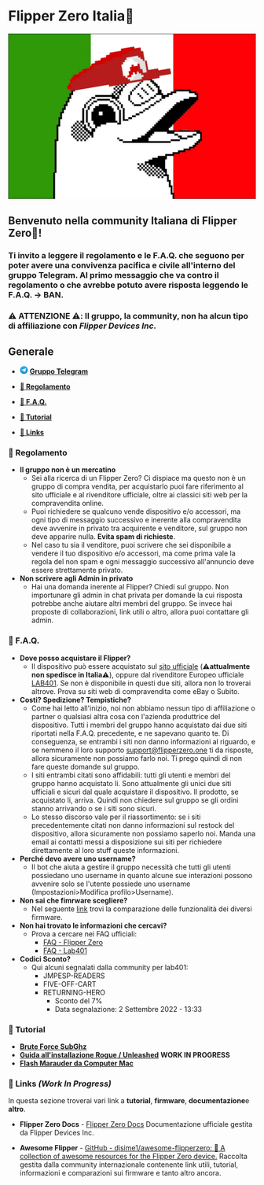 # **Flipper Zero Italia🐬**

![sfondo_flipper_zero_italia](images/sfondo_flipper_zero_italia.jpg)

## **Benvenuto nella community Italiana di Flipper Zero🐬!**
  
### Ti invito a leggere il **regolamento** e le **F.A.Q.** che seguono per poter avere una convivenza pacifica e civile all'interno del gruppo Telegram. Al primo messaggio che va contro il regolamento o che avrebbe potuto avere risposta leggendo le F.A.Q. &rarr; **BAN.**
  
### **⚠️ ATTENZIONE ⚠️**: Il gruppo, la community, non ha alcun tipo di affiliazione con *Flipper Devices Inc.*  

## **Generale**
- <img src="images/Telegram_logo.png" alt="drawing" width="16"/> **[Gruppo Telegram](https://t.me/flipperzeroitalia)**

- **[📜 Regolamento](#-regolamento)**

- **[🤔 F.A.Q.](#-faq)**

- **[📖 Tutorial](#-tutorial)**

- **[🔗 Links](#-links-work-in-progress)**
  
### **📜 Regolamento**
  
- **Il gruppo non è un mercatino**
  - Sei alla ricerca di un Flipper Zero? Ci dispiace ma questo non è un gruppo di compra vendita, per acquistarlo puoi fare riferimento al sito ufficiale e al rivenditore  ufficiale, oltre ai classici siti web per la compravendita online.
  - Puoi richiedere se qualcuno vende dispositivo e/o accessori, ma ogni tipo di messaggio successivo e inerente alla compravendita deve avvenire in privato tra acquirente e venditore, sul gruppo non deve apparire nulla. **Evita spam di richieste**.
  - Nel caso tu sia il venditore, puoi scrivere che sei disponibile a vendere il tuo dispositivo e/o accessori, ma come prima vale la regola del non spam e ogni messaggio successivo all'annuncio deve essere strettamente privato.
- **Non scrivere agli Admin in privato**
  - Hai una domanda inerente al Flipper? Chiedi sul gruppo. Non importunare gli admin in chat privata per domande la cui risposta potrebbe anche aiutare altri membri del gruppo. Se invece hai proposte di collaborazioni, link utili o altro, allora puoi contattare gli admin.
  
### **🤔 F.A.Q.**
  
- **Dove posso acquistare il Flipper?**
  - Il dispositivo può essere acquistato sul [sito ufficiale](https://flipperzero.one) (⚠️**attualmente non spedisce in Italia**⚠️), oppure dal rivenditore Europeo ufficiale [LAB401](https://lab401.com/). Se non è disponibile in questi due siti, allora non lo troverai altrove. Prova su siti web di compravendita come eBay o Subito.
- **Costi? Spedizione? Tempistiche?**
  - Come hai letto all'inizio, noi non abbiamo nessun tipo di affiliazione o partner o qualsiasi altra cosa con l'azienda produttrice del dispositivo. Tutti i membri del gruppo hanno acquistato dai due siti riportati nella F.A.Q. precedente, e ne sapevano quanto te. Di conseguenza, se entrambi i siti non danno informazioni al riguardo, e se nemmeno il loro supporto [support@flipperzero.one](mailto:support@flipperzero.one) ti da risposte, allora sicuramente non possiamo farlo noi. Ti prego quindi di non fare queste domande sul gruppo.
  - I siti entrambi citati sono affidabili: tutti gli utenti e membri del gruppo hanno acquistato li. Sono attualmente gli unici due siti ufficiali e sicuri dal quale acquistare il dispositivo. Il prodotto, se acquistato li, arriva. Quindi non chiedere sul gruppo se gli ordini stanno arrivando o se i siti sono sicuri.
  - Lo stesso discorso vale per il riassortimento: se i siti precedentemente citati non danno informazioni sul restock del dispositivo, allora sicuramente non possiamo saperlo noi. Manda una email ai contatti messi a disposizione sui siti per richiedere direttamente al loro stuff queste informazioni.
- **Perché devo avere uno username?**
  - Il bot che aiuta a gestire il gruppo necessità che tutti gli utenti possiedano uno username in quanto alcune sue interazioni possono avvenire solo se l'utente possiede uno username (Impostazioni>Modifica profilo>Username).
- **Non sai che fimrware scegliere?**
  - Nel seguente [link](https://github.com/djsime1/awesome-flipperzero/blob/main/Firmwares.md) trovi la comparazione delle funzionalità dei diversi firmware.
- **Non hai trovato le informazioni che cercavi?**
  - Prova a cercare nei FAQ ufficiali:
    - [FAQ - Flipper Zero](https://flipperzero.one/faq)
    - [FAQ - Lab401](https://lab401.com/pages/faq)
- **Codici Sconto?**
  - Qui alcuni segnalati dalla community per lab401:
    - JMPESP-READERS
    - FIVE-OFF-CART
    - RETURNING-HERO
      - Sconto del 7%
      - Data segnalazione: 2 Settembre 2022 - 13:33

### **📖 Tutorial**

- **[Brute Force SubGhz](tutorials/brute_force/BruteForce_SubGhz.md)**
- **[Guida all'installazione Rogue / Unleashed](tutorials/rogue_unleashed_installazione/Rogue_Unleashed_Installazione.md)** **WORK IN PROGRESS**
- **[Flash Marauder da Computer Mac](tutorial/marauder_install/on_mac/readme.md)**
  
### **🔗 Links** *(Work In Progress)*

In questa sezione troverai vari link a **tutorial**, **firmware**, **documentazione**e **altro**.

- **Flipper Zero Docs** - [Flipper Zero Docs](https://docs.flipperzero.one) Documentazione ufficiale gestita da Flipper Devices Inc.

- **Awesome Flipper** - [GitHub - djsime1/awesome-flipperzero: 🐬 A collection of awesome resources for the Flipper Zero device.](https://github.com/djsime1/awesome-flipperzero) Raccolta gestita dalla community internazionale contenente link utili, tutorial, informazioni e comparazioni sui firmware e tanto altro ancora.
